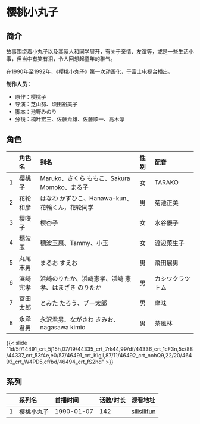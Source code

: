 # 樱桃小丸子


## 简介

故事围绕着小丸子以及其家人和同学展开，有关于亲情、友谊等，或是一些生活小事，但当中有笑有泪，令人回想起童年的稚气。

在1990年至1992年，《樱桃小丸子》第一次动画化，于富士电视台播出。

**制作人员：**
- 原作：樱桃子
- 导演：芝山努、须田裕美子
- 脚本：池野みのり
- 分镜：楠叶宏三、佐藤龙雄、佐藤顺一、高木淳

## 角色

|     |   角色名   |   别名  | 性别 |  配音  |
|:--- |:------  |:----      |:---  |:--   |
| 1 | 樱桃子 | Maruko、さくら ももこ、Sakura Momoko、まる子 | 女 | TARAKO |
| 2 | 花轮和彦 | はなわ かずひこ、Hanawa-kun、花輪くん，花轮同学 | 男 | 菊池正美 |
| 3 | 樱咲子 | 樱杏子 | 女 | 水谷優子 |
| 4 | 穗波玉 | 穗波玉惠、Tammy、小玉 | 女 | 渡辺菜生子 |
| 5 | 丸尾末男 | まるお すえお | 男 | 飛田展男 |
| 6 | 滨崎宪孝 | 浜崎のりたか、浜崎憲孝、浜崎 憲孝、はまざき のりたか | 男 | カシワクラツトム |
| 7 | 富田太郎 | とみた たろう、ブー太郎 | 男 | 摩味 |
| 8 | 永泽君男 | 永沢君男、ながさわ きみお、nagasawa kimio | 男 | 茶風林 |

{{< slide "1d/5f/14491_crt_5j15h,07/19/44335_crt_7rk44,99/df/44336_crt_1cF3n,5c/88/44337_crt_53f4e,e0/57/46491_crt_Klgjl,87/11/46492_crt_nohQ9,22/20/46493_crt_W4PD5,cf/bd/46494_crt_fS2hd" >}}

## 系列

|     |   系列名   |   首播时间  | 话数/时长  | 观看地址 |
|:---  |:------    |:----      |:---       |:---  |
| 1 | 樱桃小丸子 | 1990-01-07 | 142 | [silisilifun](https://www.silisilifun.com/vodplay/yOZ7777Z/1/1/) |

<!--

## 配乐

{{< music auto="https://y.qq.com/n/yqq/album/.html" >}}

## MAD

{{< media auto="mad/chibi_maruko-chan" >}}

-->



